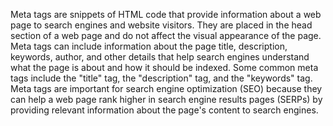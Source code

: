 Meta tags are snippets of HTML code that provide information about a web page to search engines and website visitors. They are placed in the head section of a web page and do not affect the visual appearance of the page. Meta tags can include information about the page title, description, keywords, author, and other details that help search engines understand what the page is about and how it should be indexed. Some common meta tags include the "title" tag, the "description" tag, and the "keywords" tag. Meta tags are important for search engine optimization (SEO) because they can help a web page rank higher in search engine results pages (SERPs) by providing relevant information about the page's content to search engines.